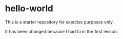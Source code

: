 # hello-world
This is a starter repository for exercise purposes only.

It has been changed because I had to in the first lesson.
